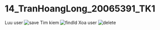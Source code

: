 # 14_TranHoangLong_20065391_TK1
Luu user
![save](https://github.com/TranHoangLong2506/14_TranHoangLong_20065391_TK1/assets/156413842/f7561928-375b-4f3c-b39a-f8c7f3c77014)
Tim kiem
![findId](https://github.com/TranHoangLong2506/14_TranHoangLong_20065391_TK1/assets/156413842/7e469c75-e25b-4e5d-9537-743ee8481e7c)
Xoa user
![delete](https://github.com/TranHoangLong2506/14_TranHoangLong_20065391_TK1/assets/156413842/bffdd242-04f1-4ec1-a8c2-5fd19aea5f7a)
